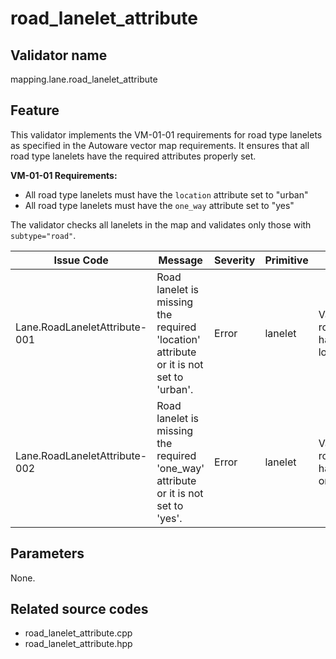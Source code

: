 # road_lanelet_attribute

## Validator name

mapping.lane.road_lanelet_attribute

## Feature

This validator implements the VM-01-01 requirements for road type lanelets as specified in the Autoware vector map requirements. It ensures that all road type lanelets have the required attributes properly set.

**VM-01-01 Requirements:**
- All road type lanelets must have the `location` attribute set to "urban"
- All road type lanelets must have the `one_way` attribute set to "yes"

The validator checks all lanelets in the map and validates only those with `subtype="road"`.

| Issue Code | Message | Severity | Primitive | Description | Approach |
| ---------- | ------- | -------- | --------- | ----------- | -------- |
| Lane.RoadLaneletAttribute-001 | Road lanelet is missing the required 'location' attribute or it is not set to 'urban'. | Error | lanelet | Validates that road lanelets have location="urban" | Check if lanelet has location attribute and its value is "urban" |
| Lane.RoadLaneletAttribute-002 | Road lanelet is missing the required 'one_way' attribute or it is not set to 'yes'. | Error | lanelet | Validates that road lanelets have one_way="yes" | Check if lanelet has one_way attribute and its value is "yes" |

## Parameters

None.

## Related source codes

- road_lanelet_attribute.cpp
- road_lanelet_attribute.hpp
